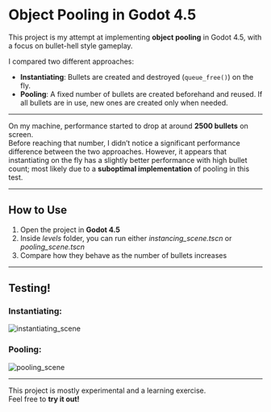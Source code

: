 # Object Pooling in Godot 4.5

This project is my attempt at implementing **object pooling** in Godot 4.5, with a focus on bullet-hell style gameplay.

I compared two different approaches:

- **Instantiating**: Bullets are created and destroyed (`queue_free()`) on the fly.  
- **Pooling**: A fixed number of bullets are created beforehand and reused. If all bullets are in use, new ones are created only when needed.

---

On my machine, performance started to drop at around **2500 bullets** on screen.  
Before reaching that number, I didn’t notice a significant performance difference between the two approaches. However, it appears that instantiating on the fly has a slightly better performance with high bullet count; most likely due to a **suboptimal implementation** of pooling in this test.

---

## How to Use
1. Open the project in **Godot 4.5**  
2. Inside *levels* folder, you can run either *instancing_scene.tscn* or *pooling_scene.tscn*  
3. Compare how they behave as the number of bullets increases  

---
## Testing!
### Instantiating:
![instantiating_scene](https://github.com/user-attachments/assets/9b691bae-535b-4715-a521-8523d4279aef)

### Pooling:
![pooling_scene](https://github.com/user-attachments/assets/94e6f4ed-5d23-4194-8898-5de5116947d2)

---
This project is mostly experimental and a learning exercise.  
Feel free to **try it out!** 
